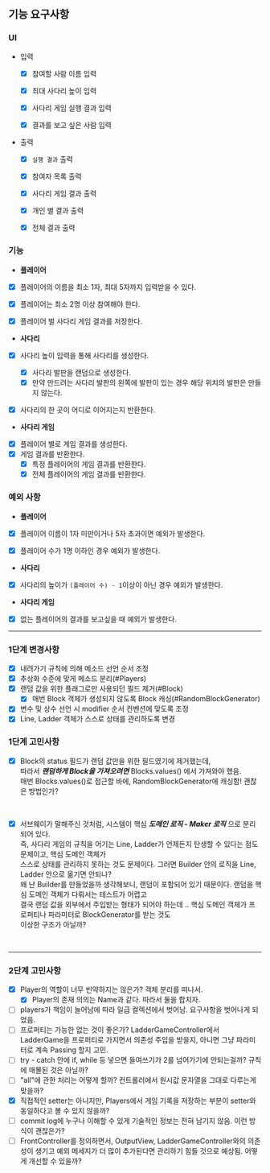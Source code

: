 ## 기능 요구사항

### UI

- 입력 
  - [x] 참여할 사람 이름 입력
  - [x] 최대 사다리 높이 입력
  - [x] 사다리 게임 실행 결과 입력 
  - [x] 결과를 보고 싶은 사람 입력


- 출력
  - [x] `실행 결과` 출력
  - [x] 참여자 목록 출력
  - [x] 사다리 게임 결과 출력
  - [x] 개인 별 결과 출력
  - [x] 전체 결과 출력


### 기능
- **플레이어**
- [x] 플레이어의 이름을 최소 1자, 최대 5자까지 입력받을 수 있다.
- [x] 플레이어는 최소 2명 이상 참여해야 한다.
- [x] 플레이어 벌 사다리 게임 결과를 저장한다.


- **사다리**
- [x] 사다리 높이 입력을 통해 사다리를 생성한다.
  - [x] 사다리 발판을 랜덤으로 생성한다.
  - [x] 만약 만드려는 사다리 발판의 왼쪽에 발판이 있는 경우 해당 위치의 발판은 만들지 않는다.
- [x] 사다리의 한 곳이 어디로 이어지는지 반환한다.


- **사다리 게임**
- [x] 플레이어 별로 게임 결과를 생성한다.
- [x] 게임 결과를 반환한다.
  - [x] 특정 플레이어의 게임 결과를 반환한다.
  - [x] 전체 플레이어의 게임 결과를 반환한다.

### 예외 사항
- **플레이어**
- [x] 플레이어 이름이 1자 미만이거나 5자 초과이면 예외가 발생한다.
- [x] 플레이어 수가 1명 이하인 경우 예외가 발생한다.


- **사다리**
- [x] 사다리의 높이가 `(플레이어 수) - 1`이상이 아닌 경우 예외가 발생한다.


- **사다리 게임**
- [x] 없는 플레이어의 결과를 보고싶을 때 예외가 발생한다.

---

### 1단계 변경사항
- [x] 내려가기 규칙에 의해 메소드 선언 순서 조정
- [x] 추상화 수준에 맞게 메소드 분리(#Players)
- [x] 랜덤 값을 위한 플래그로만 사용되던 필드 제거(#Block) 
  - [x] 매번 Block 객체가 생성되지 않도록 Block 캐싱(#RandomBlockGenerator)
- [x] 변수 및 상수 선언 시 modifier 순서 컨벤션에 맞도록 조정
- [x] Line, Ladder 객체가 스스로 상태를 관리하도록 변경

### 1단계 고민사항
- [x] Block의 status 필드가 랜덤 값만을 위한 필드였기에 제거했는데, <br>
  따라서 ***랜덤하게 Block을 가져오려면*** Blocks.values() 에서 가져와야 했음. <br>
  매번 Blocks.values()로 접근할 바에, RandomBlockGenerator에 캐싱함! 괜찮은 방법인가? <br>
<br>

- [x] 서브웨이가 말해주신 것처럼, 시스템이 핵심 ***도메인 로직 - Maker 로직*** 으로 분리되어 있다. <br>
  즉, 사다리 게임의 규칙을 어기는 Line, Ladder가 언제든지 탄생할 수 있다는 점도 문제이고, 핵심 도메인 객체가 <br>
  스스로 상태를 관리하지 못하는 것도 문제이다. 그러면 Builder 안의 로직을 Line, Ladder 안으로 옮기면 안되나? <br>
  왜 난 Builder를 만들었을까 생각해보니, 랜덤이 포함되어 있기 때문이다. 랜덤을 핵심 도메인 객체가 다뤄서는 테스트가 어렵고 <br>
  결국 랜덤 값을 외부에서 주입받는 형태가 되어야 하는데 .. 핵심 도메인 객체가 프로퍼티나 파라미터로 BlockGenerator를 받는 것도 <br>
  이상한 구조가 아닐까? <br>
<br>

---
### 2단계 고민사항
- [x] Player의 역할이 너무 빈약하지는 않은가? 객체 분리를 떠나서.
  - [x] Player의 존재 의의는 Name과 같다. 따라서 둘을 합치자.
- [ ] players가 책임이 늘어남에 따라 일급 컬렉션에서 벗어남. 요구사항을 벗어나게 되었음.
- [ ] 프로퍼티는 가능한 없는 것이 좋은가? LadderGameController에서 LadderGame을 프로퍼티로 가지면서
  의존성 주입을 받을지, 아니면 그냥 파라미터로 계속 Passing 할지 고민.
- [ ] try - catch 안에 if, while 등 넣으면 들여쓰기가 2를 넘어가기에 안되는걸까? 규칙에 매몰된 것은 아닐까?
- [ ] "all"에 관한 처리는 어떻게 할까? 컨트롤러에서 원시값 문자열을 그대로 다루는게 맞을까?
- [x] 직접적인 setter는 아니지만, Players에서 게임 기록을 저장하는 부분이 setter와 동일하다고 볼 수 있지 않을까? 
- [ ] commit log에 누구나 이해할 수 있게 기술적인 정보는 전혀 남기지 않음. 이런 방식이 괜찮은가?
- [ ] FrontController를 정의하면서, OutputView, LadderGameController와의 의존성이 생기고
예외 메세지가 더 많이 추가된다면 관리하기 힘들 것으로 예상됨. 어떻게 개선할 수 있을까?
